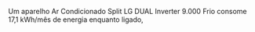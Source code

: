 Um aparelho Ar Condicionado Split LG DUAL Inverter 9.000 Frio consome 17,1 kWh/mês de energia enquanto ligado,
